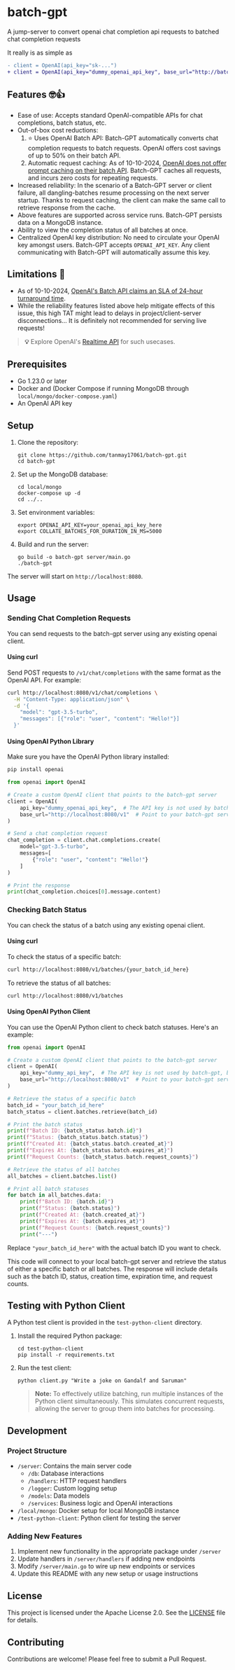 # batch-gpt
A jump-server to convert openai chat completion api requests to batched chat completion requests

It really is as simple as
```diff
- client = OpenAI(api_key="sk-...")
+ client = OpenAI(api_key="dummy_openai_api_key", base_url="http://batch-gpt/v1")
```

## Features 🤓👍

- Ease of use: Accepts standard OpenAI-compatible APIs for chat completions, batch status, etc.
- Out-of-box cost reductions:
  1. ⭐ Uses OpenAI Batch API: Batch-GPT automatically converts chat completion requests to batch requests. OpenAI offers cost savings of up to 50% on their batch API.
  2. Automatic request caching: As of 10-10-2024, [OpenAI does not offer prompt caching on their batch API](https://platform.openai.com/docs/guides/prompt-caching/frequently-asked-questions). Batch-GPT caches all requests, and incurs zero costs for repeating requests.
- Increased reliability: In the scenario of a Batch-GPT server or client failure, all dangling-batches resume processing on the next server startup. Thanks to request caching, the client can make the same call to retrieve response from the cache.
- Above features are supported across service runs. Batch-GPT persists data on a MongoDB instance.
- Ability to view the completion status of all batches at once.
- Centralized OpenAI key distribution: No need to circulate your OpenAI key amongst users. Batch-GPT accepts `OPENAI_API_KEY`. Any client communicating with Batch-GPT will automatically assume this key.

## Limitations 🤔

- As of 10-10-2024, [OpenAI's Batch API claims an SLA of 24-hour turnaround time](https://platform.openai.com/docs/guides/batch/batch-api).
- While the reliability features listed above help mitigate effects of this issue, this high TAT might lead to delays in project/client-server disconnections... It is definitely not recommended for serving live requests!

> **💡** Explore OpenAI's [Realtime API](https://platform.openai.com/docs/guides/realtime) for such usecases.

## Prerequisites

- Go 1.23.0 or later
- Docker and (Docker Compose if running MongoDB through `local/mongo/docker-compose.yaml`)
- An OpenAI API key

## Setup

1. Clone the repository:
   ```
   git clone https://github.com/tanmay17061/batch-gpt.git
   cd batch-gpt
   ```

2. Set up the MongoDB database:
   ```
   cd local/mongo
   docker-compose up -d
   cd ../..
   ```

3. Set environment variables:
   ```
   export OPENAI_API_KEY=your_openai_api_key_here
   export COLLATE_BATCHES_FOR_DURATION_IN_MS=5000
   ```

4. Build and run the server:
   ```
   go build -o batch-gpt server/main.go
   ./batch-gpt
   ```

The server will start on `http://localhost:8080`.

## Usage

### Sending Chat Completion Requests

You can send requests to the batch-gpt server using any existing openai client.

#### Using curl
Send POST requests to `/v1/chat/completions` with the same format as the OpenAI API. For example:

```bash
curl http://localhost:8080/v1/chat/completions \
  -H "Content-Type: application/json" \
  -d '{
    "model": "gpt-3.5-turbo",
    "messages": [{"role": "user", "content": "Hello!"}]
  }'
```

#### Using OpenAI Python Library

Make sure you have the OpenAI Python library installed:

```bash
pip install openai
```

```python
from openai import OpenAI

# Create a custom OpenAI client that points to the batch-gpt server
client = OpenAI(
    api_key="dummy_openai_api_key",  # The API key is not used by batch-gpt, but is required by the client
    base_url="http://localhost:8080/v1"  # Point to your batch-gpt server
)

# Send a chat completion request
chat_completion = client.chat.completions.create(
    model="gpt-3.5-turbo",
    messages=[
        {"role": "user", "content": "Hello!"}
    ]
)

# Print the response
print(chat_completion.choices[0].message.content)
```

### Checking Batch Status

You can check the status of a batch using any existing openai client.

#### Using curl

To check the status of a specific batch:

```bash
curl http://localhost:8080/v1/batches/{your_batch_id_here}
```

To retrieve the status of all batches:

```bash
curl http://localhost:8080/v1/batches
```

#### Using OpenAI Python Client

You can use the OpenAI Python client to check batch statuses. Here's an example:

```python
from openai import OpenAI

# Create a custom OpenAI client that points to the batch-gpt server
client = OpenAI(
    api_key="dummy_api_key",  # The API key is not used by batch-gpt, but is required by the client
    base_url="http://localhost:8080/v1"  # Point to your batch-gpt server
)

# Retrieve the status of a specific batch
batch_id = "your_batch_id_here"
batch_status = client.batches.retrieve(batch_id)

# Print the batch status
print(f"Batch ID: {batch_status.batch.id}")
print(f"Status: {batch_status.batch.status}")
print(f"Created At: {batch_status.batch.created_at}")
print(f"Expires At: {batch_status.batch.expires_at}")
print(f"Request Counts: {batch_status.batch.request_counts}")

# Retrieve the status of all batches
all_batches = client.batches.list()

# Print all batch statuses
for batch in all_batches.data:
    print(f"Batch ID: {batch.id}")
    print(f"Status: {batch.status}")
    print(f"Created At: {batch.created_at}")
    print(f"Expires At: {batch.expires_at}")
    print(f"Request Counts: {batch.request_counts}")
    print("---")
```
Replace `"your_batch_id_here"` with the actual batch ID you want to check.

This code will connect to your local batch-gpt server and retrieve the status of either a specific batch or all batches. The response will include details such as the batch ID, status, creation time, expiration time, and request counts.

## Testing with Python Client

A Python test client is provided in the `test-python-client` directory.

1. Install the required Python package:
   ```
   cd test-python-client
   pip install -r requirements.txt
   ```

2. Run the test client:
   ```
   python client.py "Write a joke on Gandalf and Saruman"
   ```
   > **Note:** To effectively utilize batching, run multiple instances of the Python client simultaneously. This simulates concurrent requests, allowing the server to group them into batches for processing.

## Development

### Project Structure

- `/server`: Contains the main server code
  - `/db`: Database interactions
  - `/handlers`: HTTP request handlers
  - `/logger`: Custom logging setup
  - `/models`: Data models
  - `/services`: Business logic and OpenAI interactions
- `/local/mongo`: Docker setup for local MongoDB instance
- `/test-python-client`: Python client for testing the server

### Adding New Features

1. Implement new functionality in the appropriate package under `/server`
2. Update handlers in `/server/handlers` if adding new endpoints
3. Modify `/server/main.go` to wire up new endpoints or services
4. Update this README with any new setup or usage instructions

## License

This project is licensed under the Apache License 2.0. See the [LICENSE](LICENSE) file for details.

## Contributing

Contributions are welcome! Please feel free to submit a Pull Request.
